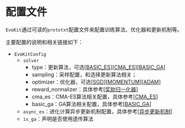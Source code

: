 # 配置文件

`EvoKit`通过可读的`prototxt`配置文件来配置训练算法、优化器和更新机制等。

主要配置的说明和相关链接如下：

- `EvoKitConfig`
  - `solver`
    - type：更新算法，可选[<a href="../algorithms/ES.md">BASIC_ES</a>][<a href="../algorithms/CMA-ES.md">CMA_ES</a>][<a href="../algorithms/GA.md">BASIC_GA</a>]
    - sampling：采样配置，和选择更新算法相关；
    - optimizer：优化器，可选[<a href="../algorithms/SGD.md">SGD</a>][<a href="../algorithms/Momentum.md">MOMENTUM</a>][<a href="../algorithms/Adam.md">ADAM</a>]
    - reward_normalizer：具体参考[<a href="../algorithms/reward_normalizer.md">奖励归一化器</a>]
    - cma_es：CMA-ES算法相关配置，具体参考[<a href="../algorithms/CMA-ES.md">CMA_ES</a>]
    - basic_ga：GA算法相关配置，具体参考[<a href="../algorithms/GA.md">BASIC_GA</a>]
  - `async_es`：进化计算异步更新机制配置，具体参考[<a href="../algorithms/async_update.md">异步更新机制</a>]
  - `is_ga`：声明是否使用遗传算法
